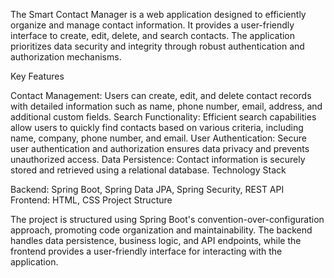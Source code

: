 The Smart Contact Manager is a web application designed to efficiently organize and manage contact information. It provides a user-friendly interface to create, edit, delete, and search contacts. The application prioritizes data security and integrity through robust authentication and authorization mechanisms.

Key Features

Contact Management: Users can create, edit, and delete contact records with detailed information such as name, phone number, email, address, and additional custom fields.
Search Functionality: Efficient search capabilities allow users to quickly find contacts based on various criteria, including name, company, phone number, and email.
User Authentication: Secure user authentication and authorization ensures data privacy and prevents unauthorized access.
Data Persistence: Contact information is securely stored and retrieved using a relational database.
Technology Stack

Backend: Spring Boot, Spring Data JPA, Spring Security, REST API
Frontend: HTML, CSS
Project Structure

The project is structured using Spring Boot's convention-over-configuration approach, promoting code organization and maintainability. The backend handles data persistence, business logic, and API endpoints, while the frontend provides a user-friendly interface for interacting with the application.
